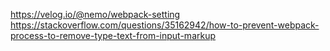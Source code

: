 https://velog.io/@nemo/webpack-setting
https://stackoverflow.com/questions/35162942/how-to-prevent-webpack-process-to-remove-type-text-from-input-markup

